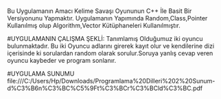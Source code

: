 # #
Bu Uygulamanın Amacı Kelime Savaşı Oyununun C++ İle Basit Bir Versiyonunu Yapmaktır.
Uygulamanın Yapımında Random,Class,Pointer Kullanılmış olup Algorithm,Vector Kütüphaneleri Kullanılmıştır.

#UYGULAMANIN ÇALIŞMA ŞEKLİ:
Tanımlamış Olduğumuz iki oyuncu bulunmaktadır. Bu iki Oyuncu adlarını girerek kayıt olur ve kendilerine dizi içerisinde ki sorulardan random olarak sorulur.Soruya yanlış cevap veren oyuncu kaybeder ve program sonlanır.

#UYGULAMA SUNUMU
file:///C:/Users/Hp/Downloads/Programlama%20Dilleri%202%20Sunum-d%C3%B6n%C3%BC%C5%9Ft%C3%BCr%C3%BCld%C3%BC.pdf
